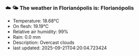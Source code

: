### ☁️ 🌤️  The weather in Florianópolis is: Florianópolis

- Temperature: 18.68°C
- On flesh: 19.19°C
- Relative air humidity: 99%
- Rain: 0.0 mm
- Description: Overcast clouds
- last updated: 2025-09-21T04:20:04.723424
